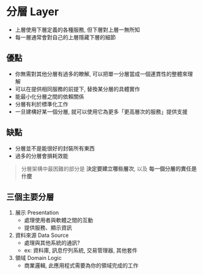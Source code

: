 # 分層 Layer

- 上層使用下層定義的各種服務, 但下層對上層一無所知
- 每一層通常會對自己的上層隱藏下層的細節

## 優點

- 你無需對其他分層有過多的瞭解, 可以把單一分層當成一個連貫性的整體來理解
- 可以在提供相同服務的前提下, 替換某分層的具體實作
- 能最小化分層之間的依賴關係
- 分層有利於標準化工作
- 一旦建構好某一個分層, 就可以使用它為更多「更高層次的服務」提供支援

## 缺點

- 分層並不是能很好的封裝所有東西
- 過多的分層會損耗效能

> 分層架構中最困難的部分是 __決定要建立哪些層次__, 以及 __每一個分層的責任是什麼__

## 三個主要分層

1. 展示 Presentation
    - 處理使用者與軟體之間的互動
    - 提供服務、顯示資訊
2. 資料來源 Data Source
    - 處理與其他系統的通訊?
    - ex: 資料庫, 訊息佇列系統, 交易管理器, 其他套件
3. 領域 Domain Logic
    - 商業邏輯, 此應用程式需要為你的領域完成的工作    
